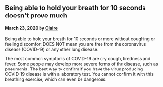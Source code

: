 ## Being able to hold your breath for 10 seconds doesn't prove much

#### March 23, 2020 by [Claire](/)

Being able to hold your breath for 10 seconds or more without coughing or feeling discomfort DOES NOT mean you are free from the coronavirus disease (COVID-19) or any other lung disease.

The most common symptoms of COVID-19 are dry cough, tiredness and fever. Some people may develop more severe forms of the disease, such as pneumonia. The best way to confirm if you have  the virus producing COVID-19 disease is with a laboratory test.  You cannot confirm it with this breathing exercise, which can even be dangerous.